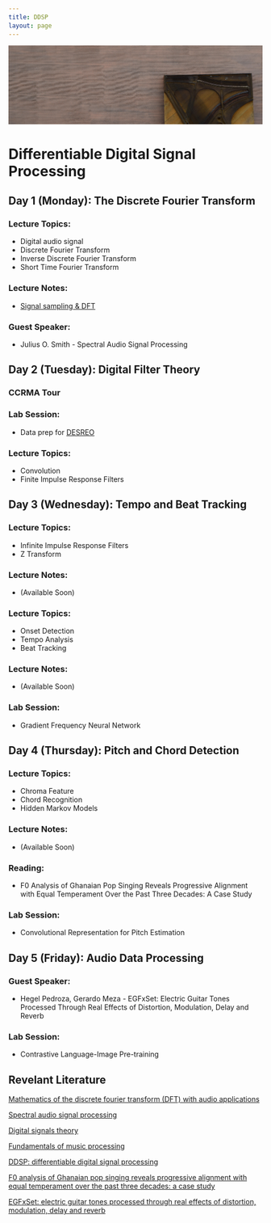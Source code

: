 ```yaml
---
title: DDSP
layout: page
---
```


<img src="assets/images/piano.png" alt="drawing" width="1000" class="center"/>

# Differentiable Digital Signal Processing

## Day 1 (Monday): The Discrete Fourier Transform  

### Lecture Topics:  
* Digital audio signal  
* Discrete Fourier Transform  
* Inverse Discrete Fourier Transform  
* Short Time Fourier Transform  

### Lecture Notes:  
* [Signal sampling & DFT](https://githubtocolab.com/ccrma-mir/course-materials/blob/main/CCRMA_DDSP_Workshop_Notes-Day_1.ipynb) 

### Guest Speaker:  
* Julius O. Smith - Spectral Audio Signal Processing

## Day 2 (Tuesday): Digital Filter Theory  

### CCRMA Tour

### Lab Session:
* Data prep for [DESREO](https://github.com/iranroman/DESREO)

### Lecture Topics:  
* Convolution
* Finite Impulse Response Filters

## Day 3 (Wednesday): Tempo and Beat Tracking  

### Lecture Topics:
* Infinite Impulse Response Filters
* Z Transform  

### Lecture Notes:  
* (Available Soon)  

### Lecture Topics:  
* Onset Detection
* Tempo Analysis
* Beat Tracking  

### Lecture Notes:  
* (Available Soon)  

### Lab Session:  
* Gradient Frequency Neural Network

## Day 4 (Thursday): Pitch and Chord Detection  

### Lecture Topics:  
* Chroma Feature
* Chord Recognition
* Hidden Markov Models  

### Lecture Notes:  
* (Available Soon)  

### Reading:  
* F0 Analysis of Ghanaian Pop Singing Reveals Progressive Alignment with Equal Temperament Over the Past Three Decades: A Case Study  

### Lab Session:  
* Convolutional Representation for Pitch Estimation

## Day 5 (Friday): Audio Data Processing
### Guest Speaker:
* Hegel Pedroza, Gerardo Meza - EGFxSet: Electric Guitar Tones Processed Through Real Effects of Distortion, Modulation, Delay and Reverb  

### Lab Session:  
* Contrastive Language-Image Pre-training  

## Revelant Literature

[Mathematics of the discrete fourier transform (DFT) with audio applications](https://ccrma.stanford.edu/~jos/st/)

[Spectral audio signal processing](https://ccrma.stanford.edu/~jos/sasp/)

[Digital signals theory](https://brianmcfee.net/dstbook-site/content/intro.html)

[Fundamentals of music processing](https://www.audiolabs-erlangen.de/fau/professor/mueller/bookFMP)

[DDSP: differentiable digital signal processing](https://arxiv.org/pdf/2001.04643)

[F0 analysis of Ghanaian pop singing reveals progressive alignment with equal temperament over the past three decades: a case study](https://ccrma.stanford.edu/~iran/papers/Roman_et_al_SMC_2023.pdf)

[EGFxSet: electric guitar tones processed through real effects of distortion, modulation, delay and reverb](https://ccrma.stanford.edu/~iran/papers/Pedroza_et_al_ISMIR_2022.pdf)
